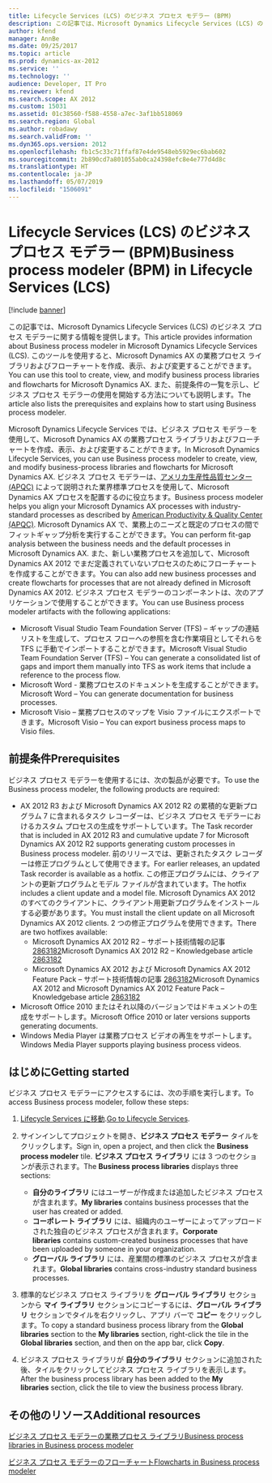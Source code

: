 ```yaml
---
title: Lifecycle Services (LCS) のビジネス プロセス モデラー (BPM)
description: この記事では、Microsoft Dynamics Lifecycle Services (LCS) のビジネス プロセス モデラーに関する情報を提供します。 このツールを使用すると、Microsoft Dynamics AX の業務プロセス ライブラリおよびフローチャートを作成、表示、および変更することができます。 また、前提条件の一覧を示し、ビジネス プロセス モデラーの使用を開始する方法についても説明します。
author: kfend
manager: AnnBe
ms.date: 09/25/2017
ms.topic: article
ms.prod: dynamics-ax-2012
ms.service: ''
ms.technology: ''
audience: Developer, IT Pro
ms.reviewer: kfend
ms.search.scope: AX 2012
ms.custom: 15031
ms.assetid: 01c38560-f588-4558-a7ec-3af1bb518069
ms.search.region: Global
ms.author: robadawy
ms.search.validFrom: ''
ms.dyn365.ops.version: 2012
ms.openlocfilehash: fb1c5c33c71ffaf87e4de9548eb5929ec6bab602
ms.sourcegitcommit: 2b890cd7a801055ab0ca24398efc8e4e777d4d8c
ms.translationtype: HT
ms.contentlocale: ja-JP
ms.lasthandoff: 05/07/2019
ms.locfileid: "1506091"
---
```

# <a name="business-process-modeler-bpm-in-lifecycle-services-lcs"></a><span data-ttu-id="e4273-105">Lifecycle Services (LCS) のビジネス プロセス モデラー (BPM)</span><span class="sxs-lookup"><span data-stu-id="e4273-105">Business process modeler (BPM) in Lifecycle Services (LCS)</span></span>

[!include [banner](../../includes/banner.md)]

<span data-ttu-id="e4273-106">この記事では、Microsoft Dynamics Lifecycle Services (LCS) のビジネス プロセス モデラーに関する情報を提供します。</span><span class="sxs-lookup"><span data-stu-id="e4273-106">This article provides information about Business process modeler in Microsoft Dynamics Lifecycle Services (LCS).</span></span> <span data-ttu-id="e4273-107">このツールを使用すると、Microsoft Dynamics AX の業務プロセス ライブラリおよびフローチャートを作成、表示、および変更することができます。</span><span class="sxs-lookup"><span data-stu-id="e4273-107">You can use this tool to create, view, and modify business process libraries and flowcharts for Microsoft Dynamics AX.</span></span> <span data-ttu-id="e4273-108">また、前提条件の一覧を示し、ビジネス プロセス モデラーの使用を開始する方法についても説明します。</span><span class="sxs-lookup"><span data-stu-id="e4273-108">The article also lists the prerequisites and explains how to start using Business process modeler.</span></span>

<span data-ttu-id="e4273-109">Microsoft Dynamics Lifecycle Services では、ビジネス プロセス モデラ－を使用して、Microsoft Dynamics AX の業務プロセス ライブラリおよびフローチャートを作成、表示、および変更することができます。</span><span class="sxs-lookup"><span data-stu-id="e4273-109">In Microsoft Dynamics Lifecycle Services, you can use Business process modeler to create, view, and modify business-process libraries and flowcharts for Microsoft Dynamics AX.</span></span> <span data-ttu-id="e4273-110">ビジネス プロセス モデラーは、[アメリカ生産性品質センター (APQC)](http://www.apqc.org/) によって説明された業界標準プロセスを使用して、Microsoft Dynamics AX プロセスを配置するのに役立ちます。</span><span class="sxs-lookup"><span data-stu-id="e4273-110">Business process modeler helps you align your Microsoft Dynamics AX processes with industry-standard processes as described by [American Productivity & Quality Center (APQC)](http://www.apqc.org/).</span></span> <span data-ttu-id="e4273-111">Microsoft Dynamics AX で、業務上のニーズと既定のプロセスの間でフィットギャップ分析を実行することができます。</span><span class="sxs-lookup"><span data-stu-id="e4273-111">You can perform fit-gap analysis between the business needs and the default processes in Microsoft Dynamics AX.</span></span> <span data-ttu-id="e4273-112">また、新しい業務プロセスを追加して、Microsoft Dynamics AX 2012 でまだ定義されていないプロセスのためにフローチャートを作成することができます。</span><span class="sxs-lookup"><span data-stu-id="e4273-112">You can also add new business processes and create flowcharts for processes that are not already defined in Microsoft Dynamics AX 2012.</span></span> <span data-ttu-id="e4273-113">ビジネス プロセス モデラーのコンポーネントは、次のアプリケーションで使用することができます。</span><span class="sxs-lookup"><span data-stu-id="e4273-113">You can use Business process modeler artifacts with the following applications:</span></span>

-   <span data-ttu-id="e4273-114">Microsoft Visual Studio Team Foundation Server (TFS) – ギャップの連結リストを生成して、プロセス フローへの参照を含む作業項目としてそれらを TFS に手動でインポートすることができます。</span><span class="sxs-lookup"><span data-stu-id="e4273-114">Microsoft Visual Studio Team Foundation Server (TFS) – You can generate a consolidated list of gaps and import them manually into TFS as work items that include a reference to the process flow.</span></span>
-   <span data-ttu-id="e4273-115">Microsoft Word - 業務プロセスのドキュメントを生成することができます。</span><span class="sxs-lookup"><span data-stu-id="e4273-115">Microsoft Word – You can generate documentation for business processes.</span></span>
-   <span data-ttu-id="e4273-116">Microsoft Visio – 業務プロセスのマップを Visio ファイルにエクスポートできます。</span><span class="sxs-lookup"><span data-stu-id="e4273-116">Microsoft Visio – You can export business process maps to Visio files.</span></span>

## <a name="prerequisites"></a><span data-ttu-id="e4273-117">前提条件</span><span class="sxs-lookup"><span data-stu-id="e4273-117">Prerequisites</span></span>
<span data-ttu-id="e4273-118">ビジネス プロセス モデラーを使用するには、次の製品が必要です。</span><span class="sxs-lookup"><span data-stu-id="e4273-118">To use the Business process modeler, the following products are required:</span></span>

-   <span data-ttu-id="e4273-119">AX 2012 R3 および Microsoft Dynamics AX 2012 R2 の累積的な更新プログラム 7 に含まれるタスク レコーダーは、ビジネス プロセス モデラーにおけるカスタム プロセスの生成をサポートしています。</span><span class="sxs-lookup"><span data-stu-id="e4273-119">The Task recorder that is included in AX 2012 R3 and cumulative update 7 for Microsoft Dynamics AX 2012 R2 supports generating custom processes in Business process modeler.</span></span> <span data-ttu-id="e4273-120">前のリリースでは、更新されたタスク レコーダーは修正プログラムとして使用できます。</span><span class="sxs-lookup"><span data-stu-id="e4273-120">For earlier releases, an updated Task recorder is available as a hotfix.</span></span> <span data-ttu-id="e4273-121">この修正プログラムには、クライアントの更新プログラムとモデル ファイルが含まれています。</span><span class="sxs-lookup"><span data-stu-id="e4273-121">The hotfix includes a client update and a model file.</span></span> <span data-ttu-id="e4273-122">Microsoft Dynamics AX 2012 のすべてのクライアントに、クライアント用更新プログラムをインストールする必要があります。</span><span class="sxs-lookup"><span data-stu-id="e4273-122">You must install the client update on all Microsoft Dynamics AX 2012 clients.</span></span> <span data-ttu-id="e4273-123">2 つの修正プログラムを使用できます。</span><span class="sxs-lookup"><span data-stu-id="e4273-123">There are two hotfixes available:</span></span>
    -   <span data-ttu-id="e4273-124">Microsoft Dynamics AX 2012 R2 – サポート技術情報の記事 [2863182](http://go.microsoft.com/fwlink/?LinkId=309911)</span><span class="sxs-lookup"><span data-stu-id="e4273-124">Microsoft Dynamics AX 2012 R2 – Knowledgebase article [2863182](http://go.microsoft.com/fwlink/?LinkId=309911)</span></span>
    -   <span data-ttu-id="e4273-125">Microsoft Dynamics AX 2012 および Microsoft Dynamics AX 2012 Feature Pack – サポート技術情報の記事 [2863182](http://go.microsoft.com/fwlink/?LinkId=309910)</span><span class="sxs-lookup"><span data-stu-id="e4273-125">Microsoft Dynamics AX 2012 and Microsoft Dynamics AX 2012 Feature Pack – Knowledgebase article [2863182](http://go.microsoft.com/fwlink/?LinkId=309910)</span></span>
-   <span data-ttu-id="e4273-126">Microsoft Office 2010 またはそれ以降のバージョンではドキュメントの生成をサポートします。</span><span class="sxs-lookup"><span data-stu-id="e4273-126">Microsoft Office 2010 or later versions supports generating documents.</span></span>
-   <span data-ttu-id="e4273-127">Windows Media Player は業務プロセス ビデオの再生をサポートします。</span><span class="sxs-lookup"><span data-stu-id="e4273-127">Windows Media Player supports playing business process videos.</span></span>

## <a name="getting-started"></a><span data-ttu-id="e4273-128">はじめに</span><span class="sxs-lookup"><span data-stu-id="e4273-128">Getting started</span></span>
<span data-ttu-id="e4273-129">ビジネス プロセス モデラーにアクセスするには、次の手順を実行します。</span><span class="sxs-lookup"><span data-stu-id="e4273-129">To access Business process modeler, follow these steps:</span></span>

1.  <span data-ttu-id="e4273-130">[Lifecycle Services に移動](https://lcs.dynamics.com).</span><span class="sxs-lookup"><span data-stu-id="e4273-130">[Go to Lifecycle Services](https://lcs.dynamics.com).</span></span>
2.  <span data-ttu-id="e4273-131">サインインしてプロジェクトを開き、**ビジネス プロセス モデラー** タイルをクリックします。</span><span class="sxs-lookup"><span data-stu-id="e4273-131">Sign in, open a project, and then click the **Business process modeler** tile.</span></span> <span data-ttu-id="e4273-132">**ビジネス プロセス ライブラリ** には 3 つのセクションが表示されます。</span><span class="sxs-lookup"><span data-stu-id="e4273-132">The **Business process libraries** displays three sections:</span></span>
    -   <span data-ttu-id="e4273-133">**自分のライブラリ** にはユーザーが作成または追加したビジネス プロセスが含まれます。</span><span class="sxs-lookup"><span data-stu-id="e4273-133">**My libraries** contains business processes that the user has created or added.</span></span>
    -   <span data-ttu-id="e4273-134">**コーポレート ライブラリ** には、組織内のユーザーによってアップロードされた独自のビジネス プロセスが含まれます。</span><span class="sxs-lookup"><span data-stu-id="e4273-134">**Corporate libraries** contains custom-created business processes that have been uploaded by someone in your organization.</span></span>
    -   <span data-ttu-id="e4273-135">**グローバル ライブラリ** には、産業間の標準のビジネス プロセスが含まれます。</span><span class="sxs-lookup"><span data-stu-id="e4273-135">**Global libraries** contains cross-industry standard business processes.</span></span>

3.  <span data-ttu-id="e4273-136">標準的なビジネス プロセス ライブラリを **グローバル ライブラリ** セクションから **マイ ライブラリ** セクションにコピーするには、**グローバル ライブラリ** セクションでタイルを右クリックし、アプリ バーで **コピー** をクリックします。</span><span class="sxs-lookup"><span data-stu-id="e4273-136">To copy a standard business process library from the **Global libraries** section to the **My libraries** section, right-click the tile in the **Global libraries** section, and then on the app bar, click **Copy**.</span></span>
4.  <span data-ttu-id="e4273-137">ビジネス プロセス ライブラリが **自分のライブラリ** セクションに追加された後、タイルをクリックしてビジネス プロセス ライブラリを表示します。</span><span class="sxs-lookup"><span data-stu-id="e4273-137">After the business process library has been added to the **My libraries** section, click the tile to view the business process library.</span></span>


<a name="additional-resources"></a><span data-ttu-id="e4273-138">その他のリソース</span><span class="sxs-lookup"><span data-stu-id="e4273-138">Additional resources</span></span>
--------

[<span data-ttu-id="e4273-139">ビジネス プロセス モデラーの業務プロセス ライブラリ</span><span class="sxs-lookup"><span data-stu-id="e4273-139">Business process libraries in Business process modeler</span></span>](../business-process-libraries-business-process-modeler.md)

[<span data-ttu-id="e4273-140">ビジネス プロセス モデラーのフローチャート</span><span class="sxs-lookup"><span data-stu-id="e4273-140">Flowcharts in Business process modeler</span></span>](../flowcharts-business-process-modeler.md)



